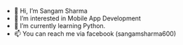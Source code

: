 - 👋 Hi, I’m Sangam Sharma
- 👀 I’m interested in Mobile App Development
- 🌱 I’m currently learning Python.
- 📫 You can reach me via facebook (sangamsharma600)

<!---
sangamsharma600/sangamsharma600 is a ✨ special ✨ repository because its `README.md` (this file) appears on your GitHub profile.
You can click the Preview link to take a look at your changes.
--->
